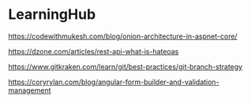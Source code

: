 # LearningHub

https://codewithmukesh.com/blog/onion-architecture-in-aspnet-core/

https://dzone.com/articles/rest-api-what-is-hateoas

https://www.gitkraken.com/learn/git/best-practices/git-branch-strategy

https://coryrylan.com/blog/angular-form-builder-and-validation-management
